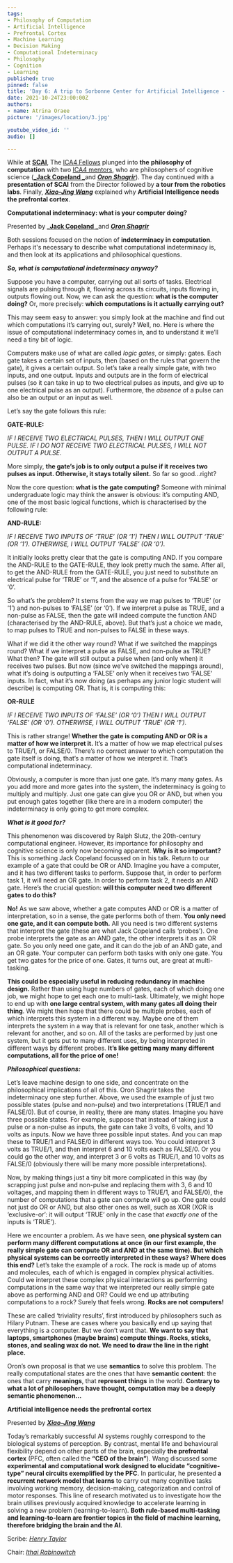 ```yaml
---
tags:
- Philosophy of Computation
- Artificial Intelligence
- Prefrontal Cortex
- Machine Learning
- Decision Making
- Computational Indeterminacy
- Philosophy
- Cognition
- Learning
published: true
pinned: false
title: 'Day 6: A trip to Sorbonne Center for Artificial Intelligence - SCAI'
date: 2021-10-24T23:00:00Z
authors:
- name: Atrina Oraee
picture: '/images/location/3.jpg'

youtube_video_id: ''
audio: []

---
```

While at [**SCAI**](https://scai.sorbonne-universite.fr "SCAI"), The [ICA4 Fellows](/fellows "Fellows") plunged into **the** **philosophy of computation** with two [ICA4 mentors](/mentors "Mentors"), who are philosophers of cognitive science ([**_Jack Copeland _**](/mentors#copeland)and [**_Oron Shagrir_**](/mentors#shagrir "Oron Shagrir")). The day continued with a **presentation of SCAI** from the Director followed by **a tour from the robotics labs**. Finally, [**_Xiao-Jing Wang_**](/mentors#wang "Xiao-Jing Wang") explained why **Artificial Intelligence needs the prefrontal cortex**.<!--more-->

**Computational indeterminacy: what is your computer doing?**

Presented by [**_Jack Copeland _**](/mentors#copeland)and [**_Oron Shagrir_**](/mentors#shagrir "Oron Shagrir")

Both sessions focused on the notion of **indeterminacy in computation**. Perhaps it's necessary to describe what computational indeterminacy is, and then look at its applications and philosophical questions.

**_So, what is computational indeterminacy anyway?_**

Suppose you have a computer, carrying out all sorts of tasks. Electrical signals are pulsing through it, flowing across its circuits, inputs flowing in, outputs flowing out. Now, we can ask the question: **what is the computer doing?** Or, more precisely: **which computations is it actually carrying out?**

This may seem easy to answer: you simply look at the machine and find out which computations it’s carrying out, surely? Well, no. Here is where the issue of computational indeterminacy comes in, and to understand it we’ll need a tiny bit of logic.

Computers make use of what are called _logic gates_, or simply: gates. Each gate takes a certain set of inputs, then (based on the rules that govern the gate), it gives a certain output. So let’s take a really simple gate, with two inputs, and one output. Inputs and outputs are in the form of electrical pulses (so it can take in up to two electrical pulses as inputs, and give up to one electrical pulse as an output). Furthermore, the _absence_ of a pulse can also be an output or an input as well.

Let’s say the gate follows this rule:

**GATE-RULE:**

_IF I RECEIVE TWO ELECTRICAL PULSES, THEN I WILL OUTPUT ONE PULSE. IF I DO NOT RECEIVE TWO ELECTRICAL PULSES, I WILL NOT OUTPUT A PULSE._

More simply, **the gate’s job is to only output a pulse if it receives two pulses as input. Otherwise, it stays totally silent.** So far so good...right?

Now the core question: **what is the gate computing?** Someone with minimal undergraduate logic may think the answer is obvious: it’s computing AND, one of the most basic logical functions, which is characterised by the following rule:

**AND-RULE:**

_IF I RECEIVE TWO INPUTS OF ‘TRUE’ (OR ‘1’) THEN I WILL OUTPUT ‘TRUE’ (OR ‘1’). OTHERWISE, I WILL OUTPUT ‘FALSE’ (OR ‘0’)._

It initially looks pretty clear that the gate is computing AND. If you compare the AND-RULE to the GATE-RULE, they look pretty much the same. After all, to get the AND-RULE from the GATE-RULE, you just need to substitute an electrical pulse for ‘TRUE’ or ‘1’, and the absence of a pulse for ‘FALSE’ or ‘0’.

So what’s the problem? It stems from the way we map pulses to ‘TRUE’ (or ‘1’) and non-pulses to ‘FALSE’ (or ‘0’). If we interpret a pulse as TRUE, and a non-pulse as FALSE, then the gate will indeed compute the function AND (characterised by the AND-RULE, above). But that’s just a choice we made, to map pulses to TRUE and non-pulses to FALSE in these ways.

What if we did it the other way round? What if we switched the mappings round? What if we interpret a pulse as FALSE, and non-pulse as TRUE? What then? The gate will still output a pulse when (and only when) it receives two pulses. But now (since we’ve switched the mappings around), what it’s doing is outputting a ‘FALSE’ only when it receives two ‘FALSE’ inputs. In fact, what it’s now doing (as perhaps any junior logic student will describe) is computing OR. That is, it is computing this:

**OR-RULE**

_IF I RECEIVE TWO INPUTS OF ‘FALSE’ (OR ‘0’) THEN I WILL OUTPUT ‘FALSE’ (OR ‘0’). OTHERWISE, I WILL OUTPUT ‘TRUE’ (OR ‘1’)._

This is rather strange! **Whether the gate is computing AND or OR is a matter of how we interpret it.** It’s a matter of how we map electrical pulses to TRUE/1, or FALSE/0. There’s no correct answer to which computation the gate itself is doing, that’s a matter of how we interpret it. That’s computational indeterminacy.

Obviously, a computer is more than just one gate. It’s many many gates. As you add more and more gates into the system, the indeterminacy is going to multiply and multiply. Just one gate can give you OR or AND, but when you put enough gates together (like there are in a modern computer) the indeterminacy is only going to get more complex.

**_What is it good for?_**

This phenomenon was discovered by Ralph Slutz, the 20th-century computational engineer. However, its importance for philosophy and cognitive science is only now becoming apparent. **Why is it so important?** This is something Jack Copeland focussed on in his talk. Return to our example of a gate that could be OR or AND. Imagine you have a computer, and it has two different tasks to perform. Suppose that, in order to perform task 1, it will need an OR gate. In order to perform task 2, it needs an AND gate. Here’s the crucial question: **will this computer need two different gates to do this?**

**No!** As we saw above, whether a gate computes AND or OR is a matter of interpretation, so in a sense, the gate performs both of them. **You only need one gate, and it can compute both.** All you need is two different systems that interpret the gate (these are what Jack Copeland calls ‘probes’). One probe interprets the gate as an AND gate, the other interprets it as an OR gate. So you only need one gate, and it can do the job of an AND gate, and an OR gate. Your computer can perform both tasks with only one gate. You get two gates for the price of one. Gates, it turns out, are great at multi-tasking.

**This could be especially useful in reducing redundancy in machine design.** Rather than using huge numbers of gates, each of which doing one job, we might hope to get each one to multi-task. Ultimately, we might hope to end up with **one large central system, with many gates all doing their thing**. We might then hope that there could be multiple probes, each of which interprets this system in a different way. Maybe one of them interprets the system in a way that is relevant for one task, another which is relevant for another, and so on. All of the tasks are performed by just one system, but it gets put to many different uses, by being interpreted in different ways by different probes. **It’s like getting many many different computations, all for the price of one!**

**_Philosophical questions:_**

Let’s leave machine design to one side, and concentrate on the philosophical implications of all of this. Oron Shagrir takes the indeterminacy one step further. Above, we used the example of just two possible states (pulse and non-pulse) and two interpretations (TRUE/1 and FALSE/0). But of course, in reality, there are many states. Imagine you have three possible states. For example, suppose that instead of taking just a pulse or a non-pulse as inputs, the gate can take 3 volts, 6 volts, and 10 volts as inputs. Now we have three possible input states. And you can map these to TRUE/1 and FALSE/0 in different ways too. You could interpret 3 volts as TRUE/1, and then interpret 6 and 10 volts each as FALSE/0. Or you could go the other way, and interpret 3 or 6 volts as TRUE/1, and 10 volts as FALSE/0 (obviously there will be many more possible interpretations).

Now, by making things just a tiny bit more complicated in this way (by scrapping just pulse and non-pulse and replacing them with 3, 6 and 10 voltages, and mapping them in different ways to TRUE/1, and FALSE/0), the number of computations that a gate can compute will go up. One gate could not just do OR or AND, but also other ones as well, such as XOR (XOR is ‘exclusive-or’: it will output ‘TRUE’ only in the case that _exactly one_ of the inputs is ‘TRUE’).

Here we encounter a problem. As we have seen, **one physical system can perform many different computations at once (in our first example, the really simple gate can compute OR and AND at the same time). But which physical systems can be correctly interpreted in these ways? Where does this end?** Let’s take the example of a rock. The rock is made up of atoms and molecules, each of which is engaged in complex physical activities. Could we interpret these complex physical interactions as performing computations in the same way that we interpreted our really simple gate above as performing AND and OR? Could we end up attributing computations to a rock? Surely that feels wrong. **Rocks are not computers!**

These are called ‘triviality results’, first introduced by philosophers such as Hilary Putnam. These are cases where you basically end up saying that everything is a computer. But we don’t want that. **We want to say that laptops, smartphones (maybe brains) compute things. Rocks, sticks, stones, and sealing wax do not. We need to draw the line in the right place.**

Oron’s own proposal is that we use **semantics** to solve this problem. The really computational states are the ones that have **semantic content**: the ones that carry **meanings**, that **represent things** in the world. **Contrary to what a lot of philosophers have thought, computation may be a deeply semantic phenomenon...**

**Artificial intelligence needs the prefrontal cortex**

Presented by [**_Xiao-Jing Wang_**](/mentors#wang "Xiao-Jing Wang")

Today’s remarkably successful AI systems roughly correspond to the biological systems of perception. By contrast, mental life and behavioural flexibility depend on other parts of the brain, especially **the prefrontal cortex** (PFC, often called the **“CEO of the brain”**). Wang discussed some **experimental and computational work designed to elucidate “cognitive-type” neural circuits exemplified by the PFC**. In particular, he presented **a recurrent network model that learns** to carry out many cognitive tasks involving working memory, decision-making, categorization and control of motor responses. This line of research motivated us to investigate how the brain utilises previously acquired knowledge to accelerate learning in solving a new problem (learning-to-learn). **Both rule-based multi-tasking and learning-to-learn are frontier topics in the field of machine learning, therefore bridging the brain and the AI**.

Scribe: [_Henry Taylor_](/fellows#taylor "Henry Taylor")

Chair: [_Ithai Rabinowitch_](/fellows#rabinowitch "Thai Rabinowitch")